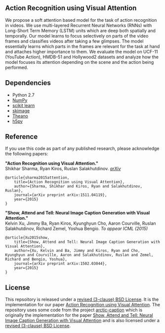 ## Action Recognition using Visual Attention

We propose a soft attention based model for the task of action recognition in videos. 
We use multi-layered Recurrent Neural Networks (RNNs) with Long-Short Term Memory 
(LSTM) units which are deep both spatially and temporally. Our model learns to focus 
selectively on parts of the video frames and classifies videos after taking a few 
glimpses. The model essentially learns which parts in the frames are relevant for the 
task at hand and attaches higher importance to them. We evaluate the model on UCF-11 
(YouTube Action), HMDB-51 and Hollywood2 datasets and analyze how the model focuses its 
attention depending on the scene and the action being performed.

## Dependencies

* Python 2.7
* [NumPy](http://www.numpy.org/)
* [scikit learn](http://scikit-learn.org/stable/index.html)
* [skimage](http://scikit-image.org/docs/dev/api/skimage.html)
* [Theano](http://www.deeplearning.net/software/theano/)
* [h5py](http://docs.h5py.org/en/latest/)

## Reference

If you use this code as part of any published research, please acknowledge the
following papers:

**"Action Recognition using Visual Attention."**  
Shikhar Sharma, Ryan Kiros, Ruslan Salakhutdinov. *[arXiv](http://arxiv.org/abs/1511.04119)*

    @article{sharma2015attention,
        title={Action Recognition using Visual Attention},
        author={Sharma, Shikhar and Kiros, Ryan and Salakhutdinov, Ruslan},
        journal={arXiv preprint arXiv:1511.04119},
        year={2015}
    } 

**"Show, Attend and Tell: Neural Image Caption Generation with Visual Attention."**  
Kelvin Xu, Jimmy Ba, Ryan Kiros, Kyunghyun Cho, Aaron Courville, Ruslan
Salakhutdinov, Richard Zemel, Yoshua Bengio. *To appear ICML (2015)*

    @article{Xu2015show,
        title={Show, Attend and Tell: Neural Image Caption Generation with Visual Attention},
        author={Xu, Kelvin and Ba, Jimmy and Kiros, Ryan and Cho, Kyunghyun and Courville, Aaron and Salakhutdinov, Ruslan and Zemel, Richard and Bengio, Yoshua},
        journal={arXiv preprint arXiv:1502.03044},
        year={2015}
    }

## License
This repsoitory is released under a [revised (3-clause) BSD License](http://directory.fsf.org/wiki/License:BSD_3Clause). It 
is the implementation for our paper [Action Recognition using Visual Attention](blank). The repository uses some code from the project 
[arctic-caption](https://github.com/kelvinxu/arctic-captions) which is originally the implementation for the paper 
[Show, Attend and Tell: Neural Image Caption Generation with Visual Attention](http://arxiv.org/abs/1502.03044) and is also licensed 
under a [revised (3-clause) BSD License](http://directory.fsf.org/wiki/License:BSD_3Clause).
